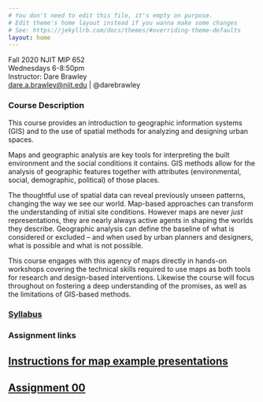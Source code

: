 ```yaml
---
# You don't need to edit this file, it's empty on purpose.
# Edit theme's home layout instead if you wanna make some changes
# See: https://jekyllrb.com/docs/themes/#overriding-theme-defaults
layout: home
---
```



Fall 2020
NJIT MIP 652   
Wednesdays 6-8:50pm  
Instructor: Dare Brawley  
dare.a.brawley@njit.edu | @darebrawley  


### Course Description

This course provides an introduction to geographic information systems (GIS) and to the use of spatial methods for analyzing and designing urban spaces. 

Maps and geographic analysis are key tools for interpreting the built environment and the social conditions it contains. GIS methods allow for the analysis of geographic features together with attributes (environmental, social, demographic, political) of those places. 

The thoughtful use of spatial data can reveal previously unseen patterns, changing the way we see our world. Map-based approaches can transform the understanding of initial site conditions. However maps are never *just* representations, they are nearly always active agents in shaping the worlds they describe. Geographic analysis can define the baseline of what is considered or excluded – and when used by urban planners and designers, what is possible and what is not possible. 

This course engages with this agency of maps directly in hands-on workshops covering the technical skills required to use maps as both tools for research and design-based interventions. Likewise the course will focus throughout on fostering a deep understanding of the promises, as well as the limitations of GIS-based methods. 

### [Syllabus](/syllabus)


### Assignment links

## [Instructions for map example presentations](/map-examples/)

## [Assignment 00](/assignment00/)





